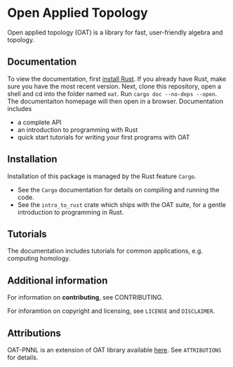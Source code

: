 # Open Applied Topology

Open applied topology (OAT) is a library for fast, user-friendly algebra and topology.

## Documentation

To view the documentation, first [install Rust](https://www.rust-lang.org/tools/install).  If you already have Rust, make sure you have the most recent version.  Next, clone this repository, open a shell and cd into the folder named `oat`. Run `cargo doc --no-deps --open`.  The documentaiton homepage will then open in a browser.  Documentation includes

- a complete API
- an introduction to programming with Rust
- quick start tutorials for writing your first programs with OAT

## Installation

Installation of this package is managed by the Rust feature `Cargo`.  

- See the `Cargo` documentation for details on compiling and running the code.
- See the `intro_to_rust` crate which ships with the OAT suite, for a gentle introduction to programming in Rust.

## Tutorials

The documentation includes tutorials for common applications, e.g. computing homology.

## Additional information

For information on **contributing**, see CONTRIBUTING.

For inforamtion on copyright and licensing, see `LICENSE` and `DISCLAIMER`.

## Attributions

OAT-PNNL is an extension of OAT library available [here](https://github.com/ExHACT/OAT).  See `ATTRIBUTIONS` for details.
